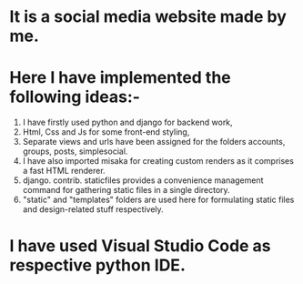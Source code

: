 # It is a social media website made by me.

# Here I have implemented the following ideas:-

1. I have firstly used python and django for backend work,
2. Html, Css and Js for some front-end styling,
3. Separate views and urls have been assigned for the folders
   accounts, groups, posts, simplesocial.
5. I have also imported misaka for creating custom renders as it comprises a fast HTML renderer.
6. django. contrib. staticfiles provides a convenience management command for gathering static files in a single directory.
7. "static" and "templates" folders are used here for formulating static files and design-related stuff respectively.

# I have used Visual Studio Code as respective python IDE.
